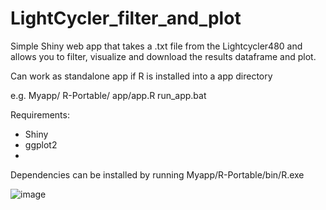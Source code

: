 # LightCycler_filter_and_plot
Simple Shiny web app that takes a .txt file from the Lightcycler480 and allows you to filter, visualize and download the results dataframe and plot.

Can work as standalone app if R is installed into a app directory

e.g.
Myapp/
  R-Portable/<R installation>
  app/app.R
  run_app.bat

Requirements:
-  Shiny
-  ggplot2
-  
Dependencies can be installed by running Myapp/R-Portable/bin/R.exe

![image](https://github.com/user-attachments/assets/7044b6b4-6114-4c73-8721-4ee9d054b199)
